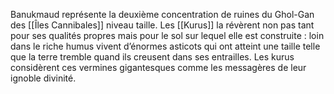 Banukmaud représente la deuxième concentration de ruines du Ghol-Gan des [[Îles Cannibales]] niveau taille. Les [[Kurus]] la révèrent non pas tant pour ses qualités propres mais pour le sol sur lequel elle est construite : loin dans le riche humus vivent d’énormes asticots qui ont atteint une taille telle que la terre tremble quand ils creusent dans ses entrailles. Les kurus considèrent ces vermines gigantesques comme les messagères de leur ignoble divinité.